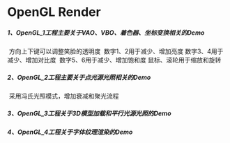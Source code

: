 # OpenGL Render

##### 1、OpenGL_1工程主要关于VAO、VBO、着色器、坐标变换相关的Demo 

​	方向上下键可以调整笑脸的透明度 
​	数字1、2用于减少、增加亮度 
​	数字3、4用于减少、增加对比度 
​	数字5、6用于减少、增加饱和度 
​	鼠标、滚轮用于缩放和旋转  

##### 2、OpenGL_2工程主要关于点光源光照相关的Demo 

​	采用冯氏光照模式，增加衰减和聚光流程

##### 3、OpenGL_3工程关于3D模型加载和平行光源光照的Demo 

##### 4、OpenGL_4工程关于字体纹理渲染的Demo 